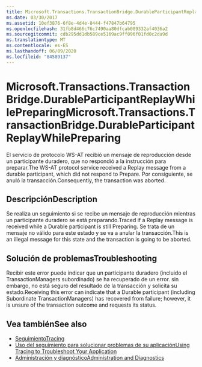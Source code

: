 ```yaml
---
title: Microsoft.Transactions.TransactionBridge.DurableParticipantReplayWhilePreparing
ms.date: 03/30/2017
ms.assetid: 10ef3876-6f8e-4d4e-8444-f47847b64795
ms.openlocfilehash: 31fb8d466c76c7490aa80dfcab089332af4036a2
ms.sourcegitcommit: cdb295dd1db589ce5169ac9ff096f01fd0c2da9d
ms.translationtype: MT
ms.contentlocale: es-ES
ms.lasthandoff: 06/09/2020
ms.locfileid: "84589137"
---
```

# <a name="microsofttransactionstransactionbridgedurableparticipantreplaywhilepreparing"></a><span data-ttu-id="67332-102">Microsoft.Transactions.TransactionBridge.DurableParticipantReplayWhilePreparing</span><span class="sxs-lookup"><span data-stu-id="67332-102">Microsoft.Transactions.TransactionBridge.DurableParticipantReplayWhilePreparing</span></span>
<span data-ttu-id="67332-103">El servicio de protocolo WS-AT recibió un mensaje de reproducción desde un participante duradero, que no respondió a la instrucción para preparar.</span><span class="sxs-lookup"><span data-stu-id="67332-103">The WS-AT protocol service received a Replay message from a durable participant, which did not respond to Prepare.</span></span> <span data-ttu-id="67332-104">Por consiguiente, se anuló la transacción.</span><span class="sxs-lookup"><span data-stu-id="67332-104">Consequently, the transaction was aborted.</span></span>  
  
## <a name="description"></a><span data-ttu-id="67332-105">Descripción</span><span class="sxs-lookup"><span data-stu-id="67332-105">Description</span></span>  
 <span data-ttu-id="67332-106">Se realiza un seguimiento si se recibe un mensaje de reproducción mientras un participante duradero se está preparando.</span><span class="sxs-lookup"><span data-stu-id="67332-106">Traced if a Replay message is received while a Durable participant is still Preparing.</span></span> <span data-ttu-id="67332-107">Se trata de un mensaje no válido para este estado y se va a anular la transacción.</span><span class="sxs-lookup"><span data-stu-id="67332-107">This is an illegal message for this state and the transaction is going to be aborted.</span></span>  
  
## <a name="troubleshooting"></a><span data-ttu-id="67332-108">Solución de problemas</span><span class="sxs-lookup"><span data-stu-id="67332-108">Troubleshooting</span></span>

<span data-ttu-id="67332-109">Recibir este error puede indicar que un participante duradero (incluido el TransactionManagers subordinado) se ha recuperado de un error. sin embargo, no está seguro del resultado de la transacción y solicita su estado.</span><span class="sxs-lookup"><span data-stu-id="67332-109">Receiving this error can indicate that a Durable participant (including Subordinate TransactionManagers) has recovered from failure; however, it is unsure of the transaction outcome and requests its status.</span></span>  
  
## <a name="see-also"></a><span data-ttu-id="67332-110">Vea también</span><span class="sxs-lookup"><span data-stu-id="67332-110">See also</span></span>

- [<span data-ttu-id="67332-111">Seguimiento</span><span class="sxs-lookup"><span data-stu-id="67332-111">Tracing</span></span>](index.md)
- [<span data-ttu-id="67332-112">Uso del seguimiento para solucionar problemas de su aplicación</span><span class="sxs-lookup"><span data-stu-id="67332-112">Using Tracing to Troubleshoot Your Application</span></span>](using-tracing-to-troubleshoot-your-application.md)
- [<span data-ttu-id="67332-113">Administración y diagnóstico</span><span class="sxs-lookup"><span data-stu-id="67332-113">Administration and Diagnostics</span></span>](../index.md)
